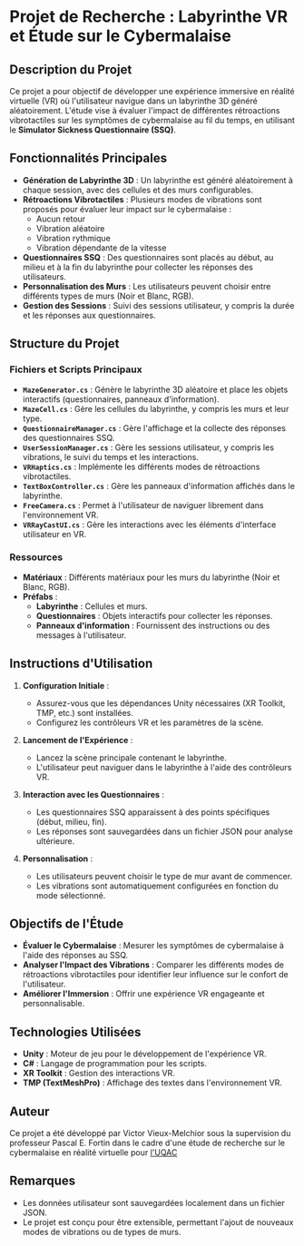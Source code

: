 # Projet de Recherche : Labyrinthe VR et Étude sur le Cybermalaise

## Description du Projet

Ce projet a pour objectif de développer une expérience immersive en réalité virtuelle (VR) où l'utilisateur navigue dans un labyrinthe 3D généré aléatoirement. L'étude vise à évaluer l'impact de différentes rétroactions vibrotactiles sur les symptômes de cybermalaise au fil du temps, en utilisant le **Simulator Sickness Questionnaire (SSQ)**.

## Fonctionnalités Principales

- **Génération de Labyrinthe 3D** : Un labyrinthe est généré aléatoirement à chaque session, avec des cellules et des murs configurables.
- **Rétroactions Vibrotactiles** : Plusieurs modes de vibrations sont proposés pour évaluer leur impact sur le cybermalaise :
  - Aucun retour
  - Vibration aléatoire
  - Vibration rythmique
  - Vibration dépendante de la vitesse
- **Questionnaires SSQ** : Des questionnaires sont placés au début, au milieu et à la fin du labyrinthe pour collecter les réponses des utilisateurs.
- **Personnalisation des Murs** : Les utilisateurs peuvent choisir entre différents types de murs (Noir et Blanc, RGB).
- **Gestion des Sessions** : Suivi des sessions utilisateur, y compris la durée et les réponses aux questionnaires.

## Structure du Projet

### Fichiers et Scripts Principaux

- **`MazeGenerator.cs`** : Génère le labyrinthe 3D aléatoire et place les objets interactifs (questionnaires, panneaux d'information).
- **`MazeCell.cs`** : Gère les cellules du labyrinthe, y compris les murs et leur type.
- **`QuestionnaireManager.cs`** : Gère l'affichage et la collecte des réponses des questionnaires SSQ.
- **`UserSessionManager.cs`** : Gère les sessions utilisateur, y compris les vibrations, le suivi du temps et les interactions.
- **`VRHaptics.cs`** : Implémente les différents modes de rétroactions vibrotactiles.
- **`TextBoxController.cs`** : Gère les panneaux d'information affichés dans le labyrinthe.
- **`FreeCamera.cs`** : Permet à l'utilisateur de naviguer librement dans l'environnement VR.
- **`VRRayCastUI.cs`** : Gère les interactions avec les éléments d'interface utilisateur en VR.

### Ressources

- **Matériaux** : Différents matériaux pour les murs du labyrinthe (Noir et Blanc, RGB).
- **Préfabs** :
  - **Labyrinthe** : Cellules et murs.
  - **Questionnaires** : Objets interactifs pour collecter les réponses.
  - **Panneaux d'information** : Fournissent des instructions ou des messages à l'utilisateur.

## Instructions d'Utilisation

1. **Configuration Initiale** :
   - Assurez-vous que les dépendances Unity nécessaires (XR Toolkit, TMP, etc.) sont installées.
   - Configurez les contrôleurs VR et les paramètres de la scène.

2. **Lancement de l'Expérience** :
   - Lancez la scène principale contenant le labyrinthe.
   - L'utilisateur peut naviguer dans le labyrinthe à l'aide des contrôleurs VR.

3. **Interaction avec les Questionnaires** :
   - Les questionnaires SSQ apparaissent à des points spécifiques (début, milieu, fin).
   - Les réponses sont sauvegardées dans un fichier JSON pour analyse ultérieure.

4. **Personnalisation** :
   - Les utilisateurs peuvent choisir le type de mur avant de commencer.
   - Les vibrations sont automatiquement configurées en fonction du mode sélectionné.

## Objectifs de l'Étude

- **Évaluer le Cybermalaise** : Mesurer les symptômes de cybermalaise à l'aide des réponses au SSQ.
- **Analyser l'Impact des Vibrations** : Comparer les différents modes de rétroactions vibrotactiles pour identifier leur influence sur le confort de l'utilisateur.
- **Améliorer l'Immersion** : Offrir une expérience VR engageante et personnalisable.

## Technologies Utilisées

- **Unity** : Moteur de jeu pour le développement de l'expérience VR.
- **C#** : Langage de programmation pour les scripts.
- **XR Toolkit** : Gestion des interactions VR.
- **TMP (TextMeshPro)** : Affichage des textes dans l'environnement VR.

## Auteur

Ce projet a été développé par Victor Vieux-Melchior sous la supervision du professeur Pascal E. Fortin dans le cadre d'une étude de recherche sur le cybermalaise en réalité virtuelle pour [l'UQAC](https://www.uqac.ca/)

## Remarques

- Les données utilisateur sont sauvegardées localement dans un fichier JSON.
- Le projet est conçu pour être extensible, permettant l'ajout de nouveaux modes de vibrations ou de types de murs.
